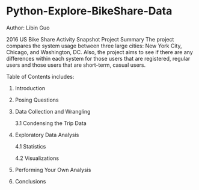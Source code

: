 # Python-Explore-BikeShare-Data
Author: Libin Guo

2016 US Bike Share Activity Snapshot
Project Summary
The project compares the system usage between three large cities: New York City, Chicago, and Washington, DC. Also, the project aims to see if there are any differences within each system for those users that are registered, regular users and those users that are short-term, casual users.

Table of Contents includes:
1. Introduction
2. Posing Questions
3. Data Collection and Wrangling

      3.1 Condensing the Trip Data
4. Exploratory Data Analysis 

      4.1 Statistics
      
      4.2 Visualizations
5. Performing Your Own Analysis
6. Conclusions



